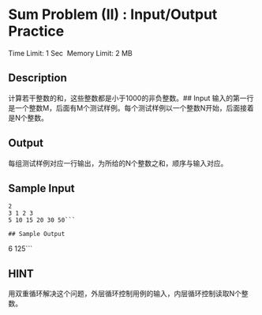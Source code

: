 # Sum Problem (II) : Input/Output Practice
Time Limit: 1 Sec  Memory Limit: 2 MB

## Description
计算若干整数的和，这些整数都是小于1000的非负整数。## Input
输入的第一行是一个整数M，后面有M个测试样例。每个测试样例以一个整数N开始，后面接着是N个整数。
## Output
每组测试样例对应一行输出，为所给的N个整数之和，顺序与输入对应。
## Sample Input
```
2
3 1 2 3
5 10 15 20 30 50```

## Sample Output
```
6
125```

## HINT
用双重循环解决这个问题，外层循环控制用例的输入，内层循环控制读取N个整数。
